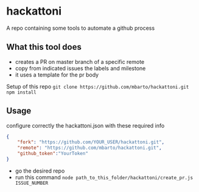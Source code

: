 # hackattoni

A repo containing some tools to automate a github process

## What this tool does
- creates a PR on master branch of a specific remote
- copy from indicated issues the labels and milestone
- it uses a template for the pr body

Setup of this repo
`git clone https://github.com/mbarto/hackattoni.git`
`npm install`

## Usage
configure correctly the hackattoni.json with these required info
```json
{
	"fork": "https://github.com/YOUR_USER/hackattoni.git",
	"remote": "https://github.com/mbarto/hackattoni.git",
	"github_token":"YourToken"
}
```

- go the desired repo
- run this command
`node path_to_this_folder/hackattoni/create_pr.js ISSUE_NUMBER`
